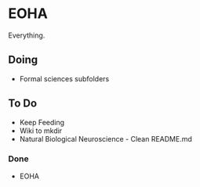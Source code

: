 # EOHA
Everything.

<h2>Doing</h2>
<ul>
    <li>Formal sciences subfolders</li>
</ul>

<h2>To Do</h2>
<ul>
    <li>Keep Feeding</li>
    <li>Wiki to mkdir</li>
    <li>Natural Biological Neuroscience - Clean README.md</li>
</ul>

<h3>Done</h3>
<ul>
    <li>EOHA</li>
</ul>
